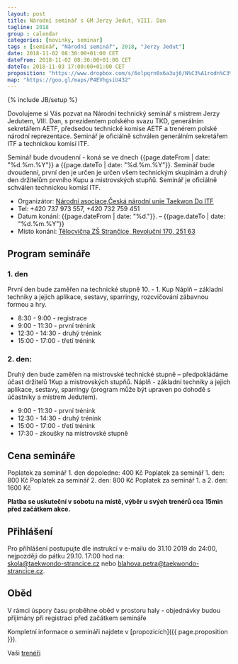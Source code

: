 ```yaml
---
layout: post
title: Národní seminář s GM Jerzy Jedut, VIII. Dan 
tagline: 2018
group : calendar
categories: [novinky, seminar]
tags : [seminář, "Národní seminář", 2018, "Jerzy Jedut"]
date: 2018-11-02 08:30:00+01:00 CET
dateFrom: 2018-11-02 08:30:00+01:00 CET
dateTo: 2018-11-03 17:00:00+01:00 CET
proposition: "https://www.dropbox.com/s/6olpqrn0x6a3uj6/N%C3%A1rodn%C3%AD_semin%C3%A1%C5%99_2019.pdf?dl=0"
map: "https://goo.gl/maps/P4EVhgsiU432"
---
```

{% include JB/setup %}

Dovolujeme si Vás pozvat na Národní technický seminář s mistrem Jerzy Jedutem, VIII. Dan, s prezidentem polského svazu TKD, generálním sekretářem AETF, předsedou  technické komise AETF a trenérem polské národní reprezentace.
Seminář je oficiálně schválen generálním sekretářem ITF a technickou komisí ITF.

Seminář bude dvoudenní - koná se ve dnech {{page.dateFrom | date: "%d.%m.%Y"}} a {{page.dateTo | date: "%d.%m.%Y"}}. Seminář bude dvoudenní, první den je určen je určen všem technickým skupinám a druhý den držitelům prvního Kupu a mistrovských stupňů.
Seminář je oficiálně schválen technickou komisí ITF.

- Organizátor: [Národní asociace,Česká národní unie Taekwon Do ITF](https://www.taekwondocz.com/)
- Tel: +420 737 973 557, +420 732 759 451
- Datum konání:  {{page.dateFrom | date: "%d."}}. – {{page.dateTo | date: "%d.%m.%Y"}}
- Místo konání: [Tělocvična ZŠ Strančice, Revoluční 170, 251 63]({{page.map}})

## Program semináře

### 1. den

První den bude zaměřen na technické stupně 10. - 1. Kup
Náplň – základní techniky a jejich aplikace, sestavy, sparringy, rozcvičování zábavnou formou a hry.
 
- 8:30 - 9:00   - registrace
- 9:00 - 11:30  - první trénink
- 12:30 - 14:30 - druhý trénink
- 15:00 - 17:00 - třetí trénink

### 2. den:

Druhý den bude zaměřen na mistrovské technické stupně – předpokládáme účast držitelů 1Kup a mistrovských stupňů.
Náplň - základní techniky a jejich aplikace, sestavy, sparringy (program může být upraven po dohodě s účastníky a mistrem Jedutem). 
 
- 9:00 - 11:30  - první trénink
- 12:30 - 14:30 - druhý trénink
- 15:00 - 17:00 - třetí trénink
- 17:30 - zkoušky na mistrovské stupně

## Cena semináře

Poplatek za seminář 1. den dopoledne: 400 Kč
Poplatek za seminář 1. den: 800 Kč
Poplatek za seminář 2. den: 800 Kč
Poplatek za seminář 1. a 2. den: 1600 Kč

**Platba se uskuteční v sobotu na místě, výběr u svých trenérů cca 15min před začátkem akce.**

## Přihlášení

Pro přihlášení postupujte dle instrukcí v e-mailu do 31.10 2019 do 24:00, nejpozději do pátku 29.10. 17:00 hod na:    
skola@taekwondo-strancice.cz nebo blahova.petra@taekwondo-strancice.cz.

## Oběd

V rámci úspory času proběhne oběd v prostoru haly - objednávky budou přijímány při registraci před začátkem semináře

Kompletní informace o semináři najdete v [propozicích]({{ page.proposition }}).

Vaši [trenéři](/treneri)
